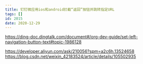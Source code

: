 ```yaml
---
title: 钉钉微应用ios和android拦截“返回”按钮并跳转指定URL
tags: []
id: 2015
date: 2020-12-29
---
```

https://ding-doc.dingtalk.com/document#/org-dev-guide/set-left-navigation-button-text#topic-1986128

https://developer.aliyun.com/ask/210056?spm=a2c6h.13524658
https://blog.csdn.net/weixin_42183524/article/details/105502935
